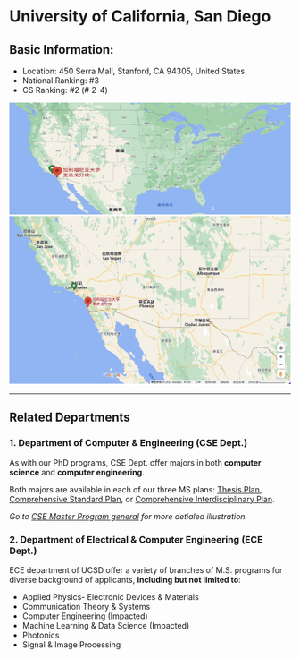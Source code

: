 # University of California, San Diego
## Basic Information:
- Location: 450 Serra Mall, Stanford, CA 94305, United States
- National Ranking: #3
- CS Ranking: #2 (# 2-4)

<img src=./01.png width=600 height=200/>
<img src=./02.png width=600 height=300/>


---
## Related Departments
### 1. Department of Computer & Engineering (CSE Dept.)

As with our PhD programs, CSE Dept. offer majors in both **computer science** and **computer engineering**.

Both majors are available in each of our three MS plans: [<u>Thesis Plan</u>](https://cse.ucsd.edu/graduate/degree-programs/ms-program/ms-2015-thesis), [<u>Comprehensive Standard Plan</u>](https://cse.ucsd.edu/graduate/degree-programs/ms-program/ms-2015-comp-standard), or [<u>Comprehensive Interdisciplinary Plan</u>](https://cse.ucsd.edu/graduate/degree-programs/ms-program/ms-2015-comp-interdisc). 

*Go to [CSE Master Program general](https://cse.ucsd.edu/graduate/degree-programs/ms-program) for more detialed illustration.*

### 2. Department of Electrical & Computer Engineering (ECE Dept.)

ECE department of UCSD offer a variety of branches of M.S. programs for diverse background of applicants, **including but not limited to**:

- Applied Physics- Electronic Devices & Materials
- Communication Theory & Systems
- Computer Engineering (Impacted)
- Machine Learning & Data Science (Impacted)
- Photonics
- Signal & Image Processing


